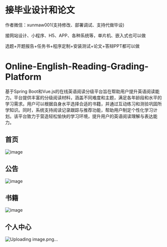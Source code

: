 # 接毕业设计和论文
作者微信：xunmaw001(支持修改、部署调试、支持代做毕设)

接网站设计、小程序、H5、APP、各种系统等，单片机、嵌入式也可以做

选题+开题报告+任务书+程序定制+安装测试+论文+答辩PPT都可以做
# Online-English-Reading-Grading-Platform
基于Spring Boot和Vue.js的在线英语阅读分级平台旨在帮助用户提升英语阅读能力。平台提供丰富的分级阅读材料，涵盖不同难度和主题，满足各年龄段和水平的学习需求。用户可以根据自身水平选择合适的书籍，并通过互动练习和测验巩固所学知识。同时，系统支持阅读记录跟踪与推荐功能，帮助用户制定个性化学习计划。该平台致力于营造轻松愉快的学习环境，提升用户的英语阅读理解与表达能力。
## 首页
![image](https://github.com/user-attachments/assets/10bb8bb3-bdf9-48fa-847b-aab412da0496)
## 公告
![image](https://github.com/user-attachments/assets/5ed8e3d4-0668-4c09-af75-814404ff475c)
## 书籍
![image](https://github.com/user-attachments/assets/40a8d4e8-bd4c-4056-a603-c8be791936be)
## 个人中心
![Uploading image.png…]()
